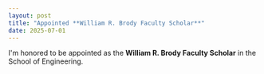 ```yaml
---
layout: post
title: "Appointed **William R. Brody Faculty Scholar**"
date: 2025-07-01
---
```

I'm honored to be appointed as the **William R. Brody Faculty Scholar** in the School of Engineering.
